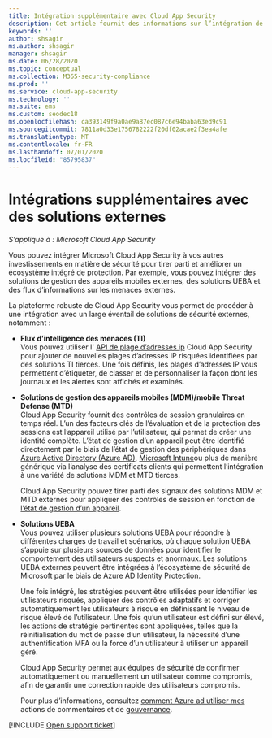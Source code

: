 ```yaml
---
title: Intégration supplémentaire avec Cloud App Security
description: Cet article fournit des informations sur l’intégration de solutions tierces avec Cloud App Security.
keywords: ''
author: shsagir
ms.author: shsagir
manager: shsagir
ms.date: 06/28/2020
ms.topic: conceptual
ms.collection: M365-security-compliance
ms.prod: ''
ms.service: cloud-app-security
ms.technology: ''
ms.suite: ems
ms.custom: seodec18
ms.openlocfilehash: ca393149f9a0ae9a87ec087c6e94baba63ed9c91
ms.sourcegitcommit: 7811a0d33e1756782222f20df02acae2f3ea4afe
ms.translationtype: MT
ms.contentlocale: fr-FR
ms.lasthandoff: 07/01/2020
ms.locfileid: "85795837"
---
```

# <a name="additional-integrations-with-external-solutions"></a>Intégrations supplémentaires avec des solutions externes

*S’applique à : Microsoft Cloud App Security*

Vous pouvez intégrer Microsoft Cloud App Security à vos autres investissements en matière de sécurité pour tirer parti et améliorer un écosystème intégré de protection. Par exemple, vous pouvez intégrer des solutions de gestion des appareils mobiles externes, des solutions UEBA et des flux d’informations sur les menaces externes.

La plateforme robuste de Cloud App Security vous permet de procéder à une intégration avec un large éventail de solutions de sécurité externes, notamment :

- **Flux d’intelligence des menaces (TI)**  
    Vous pouvez utiliser l' [API de plage d’adresses ip](api-data-enrichment.md) Cloud App Security pour ajouter de nouvelles plages d’adresses IP risquées identifiées par des solutions TI tierces. Une fois définis, les plages d’adresses IP vous permettent d’étiqueter, de classer et de personnaliser la façon dont les journaux et les alertes sont affichés et examinés.

- **Solutions de gestion des appareils mobiles (MDM)/mobile Threat Defense (MTD)**  
    Cloud App Security fournit des contrôles de session granulaires en temps réel. L’un des facteurs clés de l’évaluation et de la protection des sessions est l’appareil utilisé par l’utilisateur, qui permet de créer une identité complète. L’état de gestion d’un appareil peut être identifié directement par le biais de l’état de gestion des périphériques dans [Azure Active Directory (Azure AD)](/azure/active-directory/conditional-access/overview), [Microsoft Intune](/intune/mobile-threat-defense)ou plus de manière générique via l’analyse des certificats clients qui permettent l’intégration à une variété de solutions MDM et MTD tierces.

    Cloud App Security pouvez tirer parti des signaux des solutions MDM et MTD externes pour appliquer des contrôles de session en fonction de [l’état de gestion d’un appareil](proxy-intro-aad.md#managed-device-identification).

- **Solutions UEBA**  
    Vous pouvez utiliser plusieurs solutions UEBA pour répondre à différentes charges de travail et scénarios, où chaque solution UEBA s’appuie sur plusieurs sources de données pour identifier le comportement des utilisateurs suspects et anormaux. Les solutions UEBA externes peuvent être intégrées à l’écosystème de sécurité de Microsoft par le biais de Azure AD Identity Protection.

    Une fois intégré, les stratégies peuvent être utilisées pour identifier les utilisateurs risqués, appliquer des contrôles adaptatifs et corriger automatiquement les utilisateurs à risque en définissant le niveau de risque élevé de l’utilisateur. Une fois qu’un utilisateur est défini sur élevé, les actions de stratégie pertinentes sont appliquées, telles que la réinitialisation du mot de passe d’un utilisateur, la nécessité d’une authentification MFA ou la force d’un utilisateur à utiliser un appareil géré.

    Cloud App Security permet aux équipes de sécurité de confirmer automatiquement ou manuellement un utilisateur comme compromis, afin de garantir une correction rapide des utilisateurs compromis.

    Pour plus d’informations, consultez [comment Azure ad utiliser mes](/azure/active-directory/identity-protection/howto-identity-protection-risk-feedback#how-does-azure-ad-use-my-risk-feedback) actions de commentaires et de [gouvernance](accounts.md#governance-actions).

[!INCLUDE [Open support ticket](includes/support.md)]
